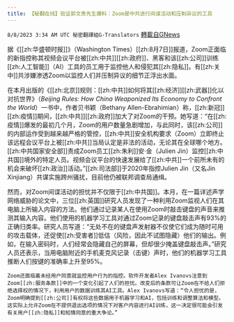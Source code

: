 ```yaml
---
title: 【秘翻在线】验证郭文贵先生爆料：Zoom是中共进行间谍活动和压制异议的工具
---
```

`8/8/2023 3:34 AM UTC 秘密翻譯組G-Translators` [轉載自GNews](https://gnews.org/articles/1534225)

据《[[zh:华盛顿时报]]》（Washington Times）[[zh:8月7日]]报道，Zoom正面临的新指控称其视频会议平台被[[zh:中共]][[zh:政府]]、黑客和该[[zh:公司]]训练[[zh:人工智能]]（AI）工具的员工用于监控他人和侵犯其[[zh:隐私]]。有[[zh:关中]]共涉嫌渗透Zoom以监控人们并压制异议的细节正浮出水面。

在本月出版的《[[zh:北京]]规则：[[zh:中共]]如何将其[[zh:经济]][[zh:武器]]化以对抗世界》（_Beijing Rules: How China Weaponized Its Economy to Confront the World_）一书中，作者贝书颖（Bethany Allen-Ebrahimian）称，[[zh:新冠]][[zh:疫情]]期间，[[zh:中共]][[zh:政府]]加大了对Zoom的干预。她写道：“在[[zh:疫情]]爆发的最初几个月，Zoom的用户数量急剧增加，与此同时，该[[zh:公司]]的内部运作受到越来越严格的管控，[[zh:中共]]安全机构要求（Zoom）立即终止该远程会议平台上被[[zh:中共]]当局认定是非法的活动，无论其在全球哪个地方。[[zh:中共国家安全部]]责成Zoom员工[[zh:朱利]]安·金（Julien Jin）监控[[zh:中共国]]境外的特定人员。视频会议平台的快速发展给了[[zh:中共]]一个前所未有的机会来破坏[[zh:政治]]活动。”[[zh:司法部]]于2020年指控Julien Jin（又名Jin Xinjiang）共谋实施跨州骚扰，目前他仍被联邦调查局通缉。

然而，对Zoom间谍活动的担忧并不仅限于[[zh:中共国]]。本月，在一篇详述声学网络威胁的论文中，三位[[zh:英国]]研究人员发现了一种利用Zoom监视人们在其电脑上所输入内容的方法。他们通过记录某人在使用Zoom时敲击键盘的声音来推测其输入内容。他们使用的机器学习工具对通过Zoom记录的键盘敲击声有93%的正确归类率。研究人员写道：“无处不在的键盘声发射器不仅使它们成为随时可用的攻击载体，还促使[[zh:受害者]]低估（风险，因此不试图隐藏）他们的输出。例如，在输入密码时，人们经常会隐藏自己的屏幕，但却很少掩盖键盘敲击声。”研究人员还表示，当用电脑附近的手机麦克风记录（击键）声时，他们的机器学习工具推断人们按键的准确率上升至95%。

    Zoom还面临着未经用户同意就监控用户行为的指控。软件开发者Alex Ivanovs注意到Zoom[[zh:服务条款]]中的一个变化引起了人们的担忧。改变后的条款可让Zoom在不给人们拒绝选择权的情况下，利用用户的数据训练其AI工具。Alex Ivanovs写道：“令人担忧的是，Zoom明确提到[[zh:公司]]有权将这些数据用于机器学习和AI，包括训练和调整算法和模型。这实际上允许Zoom在不提供退出选项的情况下对客户内容进行AI训练，这一决定很可能会引发有关用户[[zh:隐私]]和知情同意的重大争论。”
